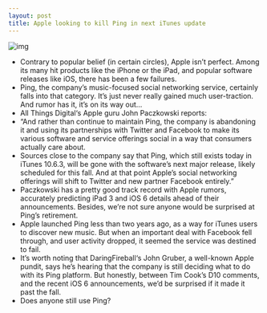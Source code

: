 ```yaml
---
layout: post
title: Apple looking to kill Ping in next iTunes update
---
```

![img](http://media.idownloadblog.com/wp-content/uploads/2012/05/Ping-logo-medium.jpg)
* Contrary to popular belief (in certain circles), Apple isn’t perfect. Among its many hit products like the iPhone or the iPad, and popular software releases like iOS, there has been a few failures.
* Ping, the company’s music-focused social networking service, certainly falls into that category. It’s just never really gained much user-traction. And rumor has it, it’s on its way out…
* All Things Digital‘s Apple guru John Paczkowski reports:
* “And rather than continue to maintain Ping, the company is abandoning it and using its partnerships with Twitter and Facebook to make its various software and service offerings social in a way that consumers actually care about.
* Sources close to the company say that Ping, which still exists today in iTunes 10.6.3, will be gone with the software’s next major release, likely scheduled for this fall. And at that point Apple’s social networking offerings will shift to Twitter and new partner Facebook entirely.”
* Paczkowski has a pretty good track record with Apple rumors, accurately predicting iPad 3 and iOS 6 details ahead of their announcements. Besides, we’re not sure anyone would be surprised at Ping’s retirement.
* Apple launched Ping less than two years ago, as a way for iTunes users to discover new music. But when an important deal with Facebook fell through, and user activity dropped, it seemed the service was destined to fail.
* It’s worth noting that DaringFireball‘s John Gruber, a well-known Apple pundit, says he’s hearing that the company is still deciding what to do with its Ping platform. But honestly, between Tim Cook’s D10 comments, and the recent iOS 6 announcements, we’d be surprised if it made it past the fall.
* Does anyone still use Ping?

